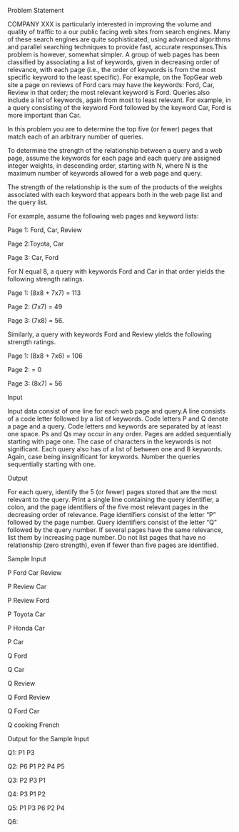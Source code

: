 Problem Statement

COMPANY XXX is particularly interested in improving the volume and quality of traffic to a our public facing web sites from search engines. Many of these search engines are quite sophisticated, using advanced algorithms and parallel searching techniques to provide fast, accurate responses.This problem is however, somewhat simpler. A group of web pages has been classified by associating a list of keywords, given in decreasing order of relevance, with each page (i.e., the order of keywords is from the most specific keyword to the least specific). For example, on the TopGear web site a page on reviews of Ford cars may have the keywords: Ford, Car, Review in that order; the most relevant keyword is Ford. Queries also include a list of keywords, again from most to least relevant. For example, in a query consisting of the keyword Ford followed by the keyword Car, Ford is more important than Car.

In this problem you are to determine the top five (or fewer) pages that match each of an arbitrary number of queries.

To determine the strength of the relationship between a query and a web page, assume the keywords for each page and each query are assigned integer weights, in descending order, starting with N, where N is the maximum number of keywords allowed for a web page and query.

The strength of the relationship is the sum of the products of the weights associated with each keyword that appears both in the web page list and the query list.

For example, assume the following web pages and keyword lists:

Page 1: Ford, Car, Review

Page 2:Toyota, Car

Page 3: Car, Ford

For N equal 8, a query with keywords Ford and Car in that order yields the following strength ratings.

Page 1: (8x8 + 7x7) = 113

Page 2: (7x7) = 49

Page 3: (7x8) = 56.

Similarly, a query with keywords Ford and Review yields the following strength ratings.

Page 1: (8x8 + 7x6) = 106

Page 2: = 0

Page 3: (8x7) = 56

Input

Input data consist of one line for each web page and query.A line consists of a code letter followed by a list of keywords. Code letters P and Q denote a page and a query. Code letters and keywords are separated by at least one space. Ps and Qs may occur in any order. Pages are added sequentially starting with page one. The case of characters in the keywords is not significant. Each query also has of a list of between one and 8 keywords. Again, case being insignificant for keywords. Number the queries sequentially starting with one.

Output

For each query, identify the 5 (or fewer) pages stored that are the most relevant to the query. Print a single line containing the query identifier, a colon, and the page identifiers of the five most relevant pages in the decreasing order of relevance. Page identifiers consist of the letter “P” followed by the page number. Query identifiers consist of the letter “Q” followed by the query number. If several pages have the same relevance, list them by increasing page number. Do not list pages that have no relationship (zero strength), even if fewer than five pages are identified.

Sample Input

P Ford Car Review

P Review Car

P Review Ford

P Toyota Car

P Honda Car

P Car

Q Ford

Q Car

Q Review

Q Ford Review

Q Ford Car

Q cooking French

Output for the Sample Input

Q1: P1 P3

Q2: P6 P1 P2 P4 P5

Q3: P2 P3 P1

Q4: P3 P1 P2

Q5: P1 P3 P6 P2 P4

Q6:
